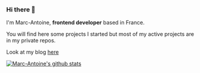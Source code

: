 ### Hi there 👋 

I'm Marc-Antoine, **frontend developer** based in France.

You will find here some projects I started but most of my active projects are in my private repos. 

Look at my blog [here](https://write.m-gautier.fr) 

[![Marc-Antoine's github stats](https://github-readme-stats.vercel.app/api?username=wagam&count_private=true&show_icons=true&theme=radical)](https://github.com/anuraghazra/github-readme-stats)

<!--
**wagam/wagam** is a ✨ _special_ ✨ repository because its `README.md` (this file) appears on your GitHub profile.

Here are some ideas to get you started:

- 🔭 I’m currently working on ...
- 🌱 I’m currently learning ...
- 👯 I’m looking to collaborate on ...
- 🤔 I’m looking for help with ...
- 💬 Ask me about ...
- 📫 How to reach me: ...
- 😄 Pronouns: ...
- ⚡ Fun fact: ...
-->
